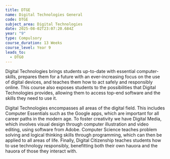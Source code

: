 ```yaml
---
title: DTGE
name: Digital Technologies General
code: DTGE
subject_area: Digital Technologies
date: 2025-08-02T23:07:20.684Z
year: "9"
type: Compulsory
course_duration: 13 Weeks
course_level: Year 9
leads_to:
  - DTG0
---
```

Digital Technologies brings students up-to-date with essential computer-skills, prepares them for a future with an ever-increasing focus on the use of digital devices, and teaches them how to act safely and responsibly online. This course also exposes students to the possibilities that Digital Technologies provides, allowing them to access top-end software and the skills they need to use it.



Digital Technologies encompasses all areas of the digital field. This includes Computer Essentials such as the Google apps, which are important for all career paths in the modern age. To foster creativity we have Digital Media, which involves visual design through computer illustration and video editing, using software from Adobe. Computer Science teaches problem solving and logical thinking skills through programming, which can then be applied to all areas of life. Finally, Digital Citizenship teaches students how to use technology responsibly, benefitting both their own hauora and the hauora of those they interact with.